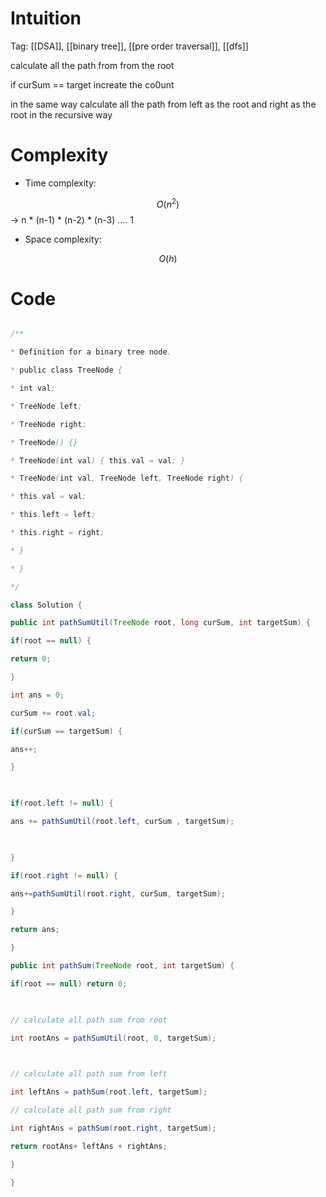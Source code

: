 # Intuition

<!-- Describe your first thoughts on how to solve this problem. -->

Tag: [[DSA]], [[binary tree]], [[pre order traversal]], [[dfs]] 


calculate all the path from from the root

if curSum == target increate the co0unt

  

in the same way calculate all the path from left as the root and right as the root in the recursive way

  
  
  

# Complexity

- Time complexity:

<!-- Add your time complexity here, e.g. $$O(n)$$ -->

$$O(n^2)$$ -> n * (n-1) * (n-2) * (n-3) .... 1

  

- Space complexity:

<!-- Add your space complexity here, e.g. $$O(n)$$ -->

$$O(h)$$

  

# Code

```java []

/**

* Definition for a binary tree node.

* public class TreeNode {

* int val;

* TreeNode left;

* TreeNode right;

* TreeNode() {}

* TreeNode(int val) { this.val = val; }

* TreeNode(int val, TreeNode left, TreeNode right) {

* this.val = val;

* this.left = left;

* this.right = right;

* }

* }

*/

class Solution {

public int pathSumUtil(TreeNode root, long curSum, int targetSum) {

if(root == null) {

return 0;

}

int ans = 0;

curSum += root.val;

if(curSum == targetSum) {

ans++;

}

  

if(root.left != null) {

ans += pathSumUtil(root.left, curSum , targetSum);

  

}

if(root.right != null) {

ans+=pathSumUtil(root.right, curSum, targetSum);

}

return ans;

}

public int pathSum(TreeNode root, int targetSum) {

if(root == null) return 0;

  

// calculate all path sum from root

int rootAns = pathSumUtil(root, 0, targetSum);

  

// calculate all path sum from left

int leftAns = pathSum(root.left, targetSum);

// calculate all path sum from right

int rightAns = pathSum(root.right, targetSum);

return rootAns+ leftAns + rightAns;

}

}

```